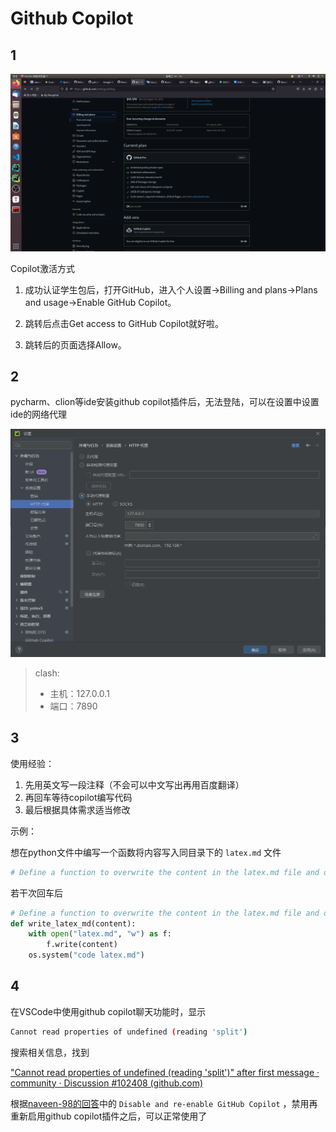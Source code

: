 # Github Copilot

## 1

![github_copilot](../images/github_copilot.png)

Copilot激活方式

1. 成功认证学生包后，打开GitHub，进入个人设置->Billing and plans->Plans and usage->Enable GitHub Copilot。

2. 跳转后点击Get access to GitHub Copilot就好啦。

3. 跳转后的页面选择Allow。 

## 2

pycharm、clion等ide安装github copilot插件后，无法登陆，可以在设置中设置ide的网络代理

![pycharm_proxy](../images/pycharm_proxy.png)

>clash:
>
>-   主机：127.0.0.1
>-   端口：7890

## 3

使用经验：

1.   先用英文写一段注释（不会可以中文写出再用百度翻译）
2.   再回车等待copilot编写代码
3.   最后根据具体需求适当修改

示例：

想在python文件中编写一个函数将内容写入同目录下的 `latex.md` 文件

```python
# Define a function to overwrite the content in the latex.md file and open it with VSCode
```

若干次回车后

```python
# Define a function to overwrite the content in the latex.md file and open it with VSCode
def write_latex_md(content):
    with open("latex.md", "w") as f:
        f.write(content)
    os.system("code latex.md")
```

## 4

在VSCode中使用github copilot聊天功能时，显示

```bash
Cannot read properties of undefined (reading 'split')
```

搜索相关信息，找到

["Cannot read properties of undefined (reading 'split')" after first message · community · Discussion #102408 (github.com)](https://github.com/orgs/community/discussions/102408)

根据[naveen-98的回答](https://github.com/orgs/community/discussions/102408#discussioncomment-8269404)中的 `Disable and re-enable GitHub Copilot` ，禁用再重新启用github copilot插件之后，可以正常使用了

